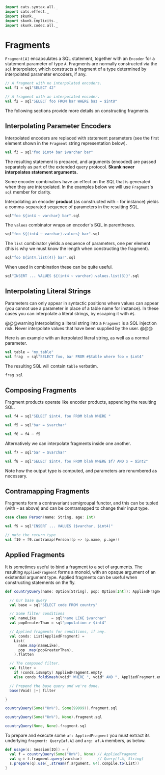 ```scala mdoc:nest:invisible
import cats.syntax.all._
import cats.effect._
import skunk._
import skunk.implicits._
import skunk.codec.all._
```

# Fragments

`Fragment[A]` encapsulates a SQL statement, together with an `Encoder` for a statement parameter of
type `A`. Fragments are normally constructed via the `sql` interpolator, which constructs a fragment of a type determined by interpolated parameter encoders, if any.

```scala mdoc
// A fragment with no interpolated encoders.
val f1 = sql"SELECT 42"

// A fragment with an interpolated encoder.
val f2 = sql"SELECT foo FROM bar WHERE baz = $int8"
```

The following sections provide more details on constructing fragments.

## Interpolating Parameter Encoders

Interpolated encoders are replaced with statement parameters (see the first element shown in the
`Fragment` string representation below).

```scala mdoc
val f3 = sql"foo $int4 bar $varchar bar"
```

The resulting statement is prepared, and arguments (encoded) are passed separately as part of the
extended query protocol. **Skunk never interpolates statement arguments.**

Some encoder combinators have an effect on the SQL that is generated when they are interpolated. In
the examples below we will use `Fragment`'s `sql` member for clarity.

Interpolating an encoder **product** (as constructed with `~` for instance) yields a
comma-separated sequence of parameters in the resulting SQL.

```scala mdoc
sql"foo ${int4 ~ varchar} bar".sql
```

The `values` combinator wraps an encoder's SQL in parentheses.

```scala mdoc
sql"foo ${(int4 ~ varchar).values} bar".sql
```

The `list` combinator yields a sequence of parameters, one per element (this is why we must know
the length when constructing the fragment).

```scala mdoc
sql"foo ${int4.list(4)} bar".sql
```

When used in combination these can be quite useful.

```scala mdoc
sql"INSERT ... VALUES ${(int4 ~ varchar).values.list(3)}".sql
```


## Interpolating Literal Strings

Parameters can only appear in syntactic positions where values can appear (you cannot use a
parameter in place of a table name for instance). In these cases you can interpolate a literal
strings, by escaping it with `#$`.

@@@warning
Interpolating a literal string into a `Fragment` is a SQL injection risk. Never interpolate values
that have been supplied by the user.
@@@

Here is an example with an iterpolated literal string, as well as a normal parameter.

```scala mdoc:silent
val table = "my_table"
val frag  = sql"SELECT foo, bar FROM #$table where foo = $int4"
```

The resulting SQL will contain `table` verbatim.

```scala mdoc
frag.sql
```

## Composing Fragments

Fragment products operate like encoder products, appending the resulting SQL.

```scala mdoc
val f4 = sql"SELECT $int4, foo FROM blah WHERE "

val f5 = sql"bar = $varchar"

val f6 = f4 ~ f5
```

Alternatively we can interpolate fragments inside one another.

```scala mdoc
val f7 = sql"bar = $varchar"

val f8 = sql"SELECT $int4, foo FROM blah WHERE $f7 AND x = $int2"
```

Note how the output type is computed, and parameters are renumbered as necessary.


## Contramapping Fragments

Fragments form a contravariant semigroupal functor, and this can be tupled (with `~` as above) and
can be contramapped to change their input type.

```scala mdoc
case class Person(name: String, age: Int)

val f9 = sql"INSERT ... VALUES ($varchar, $int4)"

// note the return type
val f10 = f9.contramap[Person](p => (p.name, p.age))
```


## Applied Fragments

It is sometimes useful to bind a fragment to a set of arguments. The resulting `AppliedFragment`
forms a monoid, with an opaque argument of an existential argument type. Applied fragments can be
useful when constructing statements on the fly.

```scala mdoc
def countryQuery(name: Option[String], pop: Option[Int]): AppliedFragment = {

  // Our base query
  val base = sql"SELECT code FROM country"

  // Some filter conditions
  val nameLike       = sql"name LIKE $varchar"
  val popGreaterThan = sql"population > $int4"

  // Applied fragments for conditions, if any.
  val conds: List[AppliedFragment] =
    List(
      name.map(nameLike),
      pop .map(popGreaterThan),
    ).flatten

  // The composed filter.
  val filter =
    if (conds.isEmpty) AppliedFragment.empty
    else conds.foldSmash(void" WHERE ", void" AND ", AppliedFragment.empty)

  // Prepend the base query and we're done.
  base(Void) |+| filter

}

countryQuery(Some("Un%"), Some(99999)).fragment.sql

countryQuery(Some("Un%"), None).fragment.sql

countryQuery(None, None).fragment.sql
```

To prepare and execute some `af: AppliedFragment` you must extract its underlying `fragment: Query[af.A]` and `arg: af.A` members, as below.

```scala mdoc
def usage(s: Session[IO]) = {
  val f = countryQuery(Some("Un%"), None) // AppliedFragment
  val q = f.fragment.query(varchar)       // Query[f.A, String]
  s.prepare(q).use(_.stream(f.argument, 64).compile.to(List))
}
```